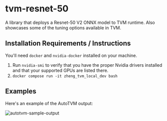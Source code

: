 # tvm-resnet-50

A library that deploys a Resnet-50 V2 ONNX model to TVM runtime.
Also showcases some of the tuning options available in TVM.

## Installation Requirements / Instructions

You'll need `docker` and `nvidia-docker` installed on your machine.

1. Run `nvidia-smi` to verify that you have the proper Nvidia drivers
installed and that your supported GPUs are listed there.
2. `docker compose run -it zheng_tvm_local_dev bash`

## Examples

Here's an example of the AutoTVM output:

![autotvm-sample-output](/images/autotvm_run_sample_output.png)
